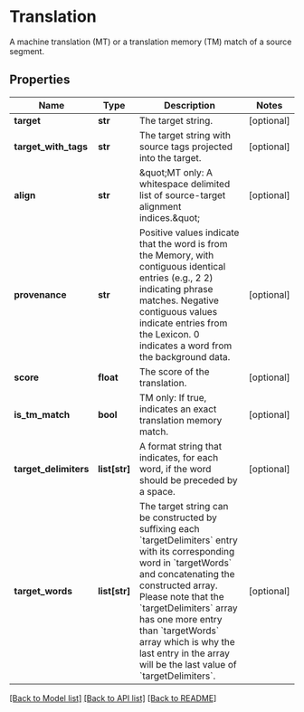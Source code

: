 # Translation

A machine translation (MT) or a translation memory (TM) match of a source segment.
## Properties
Name | Type | Description | Notes
------------ | ------------- | ------------- | -------------
**target** | **str** | The target string. | [optional] 
**target_with_tags** | **str** | The target string with source tags projected into the target. | [optional] 
**align** | **str** | \&quot;MT only: A whitespace delimited list of source-target alignment indices.\&quot;  | [optional] 
**provenance** | **str** | Positive values indicate that the word is from the Memory, with contiguous identical entries (e.g., 2 2) indicating phrase matches. Negative contiguous values indicate entries from the Lexicon. 0 indicates a word from the background data.  | [optional] 
**score** | **float** | The score of the translation. | [optional] 
**is_tm_match** | **bool** | TM only: If true, indicates an exact translation memory match. | [optional] 
**target_delimiters** | **list[str]** | A format string that indicates, for each word, if the word should be preceded by a space. | [optional] 
**target_words** | **list[str]** | The target string can be constructed by suffixing each &#x60;targetDelimiters&#x60; entry with its corresponding word in &#x60;targetWords&#x60; and concatenating the constructed array. Please note that the &#x60;targetDelimiters&#x60; array has one more entry than &#x60;targetWords&#x60; array which is why the last entry in the array will be the last value of &#x60;targetDelimiters&#x60;.  | [optional] 

[[Back to Model list]](../README.md#documentation-for-models) [[Back to API list]](../README.md#documentation-for-api-endpoints) [[Back to README]](../README.md)


